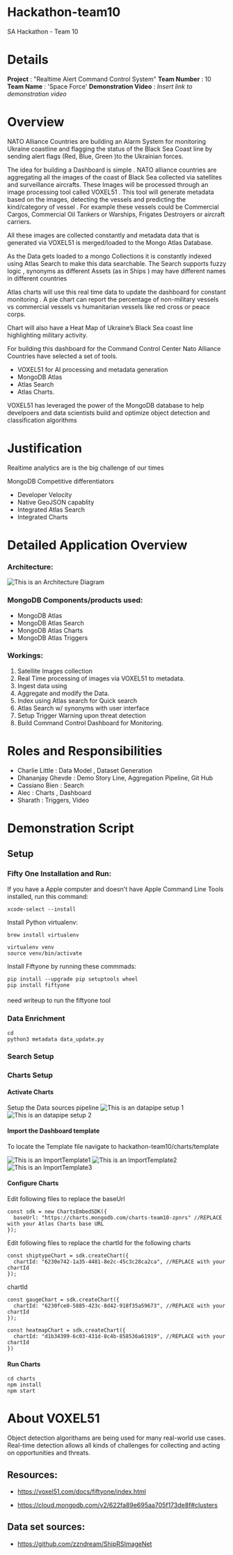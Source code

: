 # Hackathon-team10
SA Hackathon - Team 10 

# Details

**Project** : "Realtime Alert Command Control System"
**Team Number** : 10  
**Team Name** : 'Space Force'
**Demonstration Video** : _Insert link to demonstration video_  

# Overview #

NATO Alliance Countries are building an Alarm System for monitoring Ukraine coastline  and flagging the status of the Black Sea Coast line by sending alert flags (Red, Blue, Green )to the Ukrainian forces.

The idea for building a Dashboard is simple . NATO alliance countries are aggregating all the images of the coast of Black Sea collected via satellites and surveillance aircrafts. These Images will be processed through an image processing tool called VOXEL51 . This tool will generate metadata based on the images, detecting the vessels and predicting the kind/category of vessel . For example these vessels could be Commercial Cargos, Commercial Oil Tankers or Warships, Frigates Destroyers  or aircraft carriers. 

All these images are collected constantly and metadata data that is generated via  VOXEL51  is merged/loaded to the Mongo Atlas Database. 

As the Data gets loaded  to a mongo Collections it is constantly indexed using Atlas Search to make this data searchable. The Search supports fuzzy logic , synonyms as different Assets (as in Ships ) may have different names in different countries 

Atlas charts will use this real time data to update the dashboard for constant monitoring . A pie chart can report the percentage of non-military vessels vs commercial vessels vs humanitarian vessels like red cross  or peace corps.

Chart will also have a Heat Map of Ukraine’s Black Sea coast line highlighting military activity.

For building this dashboard for the Command Control Center  Nato Alliance Countries have selected a set of tools.

- VOXEL51  for AI  processing and metadata generation  
- MongoDB Atlas 
- Atlas Search
- Atlas Charts.

VOXEL51 has leveraged the power of the MongoDB database to help develpoers and data scientists build and optimize object detection and classification algorithms


# Justification #

Realtime analytics are is the big challenge of our times 

MongoDB Competitive differentiators
- Developer Velocity
- Native GeoJSON capablity
- Integrated Atlas Search 
- Integrated Charts



# Detailed Application Overview #

### Architecture: ###

![This is an Architecture Diagram ](./Images/Architecture.png)

### MongoDB Components/products used: ###

- MongoDB Atlas
- MongoDB Atlas Search 
- MongoDB Atlas Charts
- MongoDB Atlas Triggers


### Workings: ###
1. Satellite Images collection
2. Real Time processing of images  via VOXEL51 to metadata. 
3. Ingest data using 
4. Aggregate and modify the Data.
5. Index using Atlas search for Quick search 
6. Atlas Search w/ synonyms with user interface
7. Setup Trigger Warning upon threat detection 
8. Build Command Control Dashboard for Monitoring.



# Roles and Responsibilities #

- Charlie Little : Data Model , Dataset Generation
- Dhananjay Ghevde : Demo Story Line, Aggregation Pipeline, Git Hub 
- Cassiano Bien : Search 
- Alec : Charts , Dashboard
- Sharath :  Triggers, Video 

# Demonstration Script #

## Setup ##

### Fifty One Installation and Run: ###

If you have a Apple computer and doesn't have Apple Command Line Tools installed, run this command:
```
xcode-select --install
```
Install Python virtualenv:
```
brew install virtualenv
```

````
virtualenv venv
source venv/bin/activate
````

Install Fiftyone by running these commmads: 
```
pip install --upgrade pip setuptools wheel
pip install fiftyone
```
#### 
need  writeup to run the fiftyone tool

### Data Enrichment  ###


````
cd 
python3 metadata data_update.py 
````
### Search Setup ###

### Charts Setup ####
#### Activate Charts ###

Setup the Data sources pipeline
![This is an datapipe setup 1 ](./Images/setdatapipe1.png)
![This is an datapipe setup 2 ](./Images/setdatapipe2.png)

#### Import the Dashboard template ####

To locate the Template file navigate to hackathon-team10/charts/template


![This is an ImportTemplate1 ](./Images/importtemplate1.png)
![This is an ImportTemplate2 ](./Images/importtemplate2.png)
![This is an ImportTemplate3 ](./Images/importtemplate3.png)

#### Configure Charts ####
Edit following files to replace the baseUrl  

````
const sdk = new ChartsEmbedSDK({
  baseUrl: "https://charts.mongodb.com/charts-team10-zpnrs" //REPLACE with your Atlas Charts base URL
});
````

Edit following files to replace the chartId  for the following charts

````
const shiptypeChart = sdk.createChart({
  chartId: "6230e742-1a35-4481-8e2c-45c3c28ca2ca", //REPLACE with your chartId
});
````
chartId
````
const gaugeChart = sdk.createChart({
  chartId: "6230fce0-5885-423c-8d42-918f35a59673", //REPLACE with your chartId
});
````
````
const heatmapChart = sdk.createChart({
  chartId: "d1b34399-6c03-431d-8c4b-858536a61919", //REPLACE with your chartId
})
````

#### Run Charts ####

````
cd charts
npm install 
npm start 
````


# About VOXEL51 #


Object detection algorithams are being used for many real-world use cases. Real-time detection allows all kinds of challenges for collecting and acting on opportunities and threats.


## Resources: ##

- https://voxel51.com/docs/fiftyone/index.html

- https://cloud.mongodb.com/v2/622fa89e695aa705f173de8f#clusters

## Data set sources: ##

- https://github.com/zzndream/ShipRSImageNet


